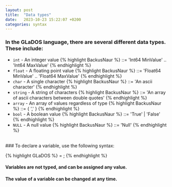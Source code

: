 ```yaml
---
layout: post
title:  "Data types"
date:   2023-10-23 15:22:07 +0200
categories: syntax
---
```


### In the GLaDOS language, there are several different data types. These include:

* `int` - An integer value
{% highlight BackusNaur %}
<int> ::= 'Int64 MinValue' .. 'Int64 MaxValue'
{% endhighlight %}
* `float` - A floating point value
{% highlight BackusNaur %}
<float> ::= 'Float64 MinValue' .. 'Float64 MaxValue'
{% endhighlight %}
* `char` - A single character
{% highlight BackusNaur %}
<char> ::= 'An ascii character'
{% endhighlight %}
* `string` - A string of characters
{% highlight BackusNaur %}
<string> ::= 'An array of ascii characters between double quotes'
{% endhighlight %}
* `array` - An array of values regardless of type
{% highlight BackusNaur %}
<array> ::= { <value> ',' <value> }
{% endhighlight %}
* `bool` - A boolean value
{% highlight BackusNaur %}
<bool> ::= 'True' | 'False'
{% endhighlight %}
* `NULL` - A null value
{% highlight BackusNaur %}
<null> ::= 'Null'
{% endhighlight %}
<br>
### To declare a variable, use the following syntax:

{% highlight GLaDOS %}
<identifier> = <value>;
{% endhighlight %}
#### Variables are not typed, and can be assigned any value.
#### The value of a variable can be changed at any time.
